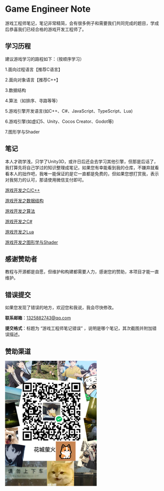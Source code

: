# Game Engineer Note
游戏工程师笔记，笔记非常精简，会有很多例子和需要我们共同完成的题目，学成后恭喜我们已经合格的游戏开发工程师了。



## 学习历程

建议游戏学习的路程如下：（按顺序学习）

1.面向过程语言【推荐C语言】

2.面向对象语言【推荐C++】

3.数据结构

4.算法（如排序、寻路等等）

5.游戏引擎开发语言(如C++、C#、JavaScript、TypeScript、Lua)

6.游戏引擎(如虚幻5、Unity、Cocos Creator、Godot等)

7.图形学与Shader



## 笔记

本人才疏学浅，只学了Unity3D，或许日后还会去学习其他引擎，但那是后话了，我打算先将自己学过的知识整理成笔记，如果您有幸能看到我的仓库，不嫌弃就看看本人的拙作吧，我唯一能保证的是它一直都是免费的，但如果您想打赏我，表示对我努力的认可，那请使用微信支付即可。

[游戏开发之C/C++](./Note/C&C++.md)

[游戏开发之数据结构](./Note/数据结构.md)

[游戏开发之算法](./Note/算法.md)

[游戏开发之C#](./Note/C#.md)

[游戏开发之Lua](./Note/Lua.md)

[游戏开发之图形学与Shader](./Note/图形学与Shader.md)



## 感谢赞助者

教程与开源都是自愿，但维护和构建都需要人力，感谢您的赞助，本项目才能一直维护。



## 错误提交

如果您发现了错误的地方，欢迎您和我说，我会尽快修改。

**联系邮箱**：1325882743@qq.com

**提交格式**：标题为 “游戏工程师笔记错误” ，说明是哪个笔记，其次截图并附加错误描述。

## 赞助渠道

<img src="image/.README_image/fukuanma.png" width="300">



